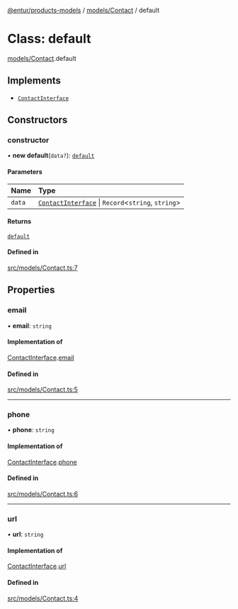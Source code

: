 [@entur/products-models](../README.md) / [models/Contact](../modules/models_Contact.md) / default

# Class: default

[models/Contact](../modules/models_Contact.md).default

## Implements

- [`ContactInterface`](../interfaces/types_interfaces.ContactInterface.md)

## Constructors

### constructor

• **new default**(`data?`): [`default`](models_Contact.default.md)

#### Parameters

| Name | Type |
| :------ | :------ |
| `data` | [`ContactInterface`](../interfaces/types_interfaces.ContactInterface.md) \| `Record`\<`string`, `string`\> |

#### Returns

[`default`](models_Contact.default.md)

#### Defined in

[src/models/Contact.ts:7](https://github.com/entur/products-models/blob/main/src/models/Contact.ts#L7)

## Properties

### email

• **email**: `string`

#### Implementation of

[ContactInterface](../interfaces/types_interfaces.ContactInterface.md).[email](../interfaces/types_interfaces.ContactInterface.md#email)

#### Defined in

[src/models/Contact.ts:5](https://github.com/entur/products-models/blob/main/src/models/Contact.ts#L5)

___

### phone

• **phone**: `string`

#### Implementation of

[ContactInterface](../interfaces/types_interfaces.ContactInterface.md).[phone](../interfaces/types_interfaces.ContactInterface.md#phone)

#### Defined in

[src/models/Contact.ts:6](https://github.com/entur/products-models/blob/main/src/models/Contact.ts#L6)

___

### url

• **url**: `string`

#### Implementation of

[ContactInterface](../interfaces/types_interfaces.ContactInterface.md).[url](../interfaces/types_interfaces.ContactInterface.md#url)

#### Defined in

[src/models/Contact.ts:4](https://github.com/entur/products-models/blob/main/src/models/Contact.ts#L4)

